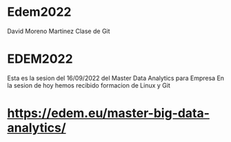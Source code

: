# Edem2022
David Moreno Martinez
Clase de Git
# EDEM2022
Esta es la sesion del 16/09/2022 del Master Data Analytics para Empresa
En la sesion de hoy hemos recibido formacion de Linux y Git
# https://edem.eu/master-big-data-analytics/